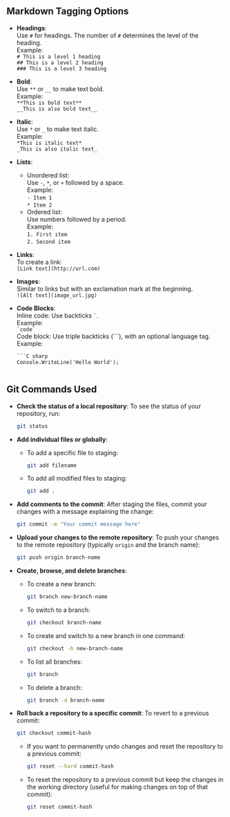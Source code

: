 ## Markdown Tagging Options

- **Headings**:  
  Use `#` for headings. The number of `#` determines the level of the heading.  
  Example:  
  `# This is a level 1 heading`  
  `## This is a level 2 heading`  
  `### This is a level 3 heading`

- **Bold**:  
  Use `**` or `__` to make text bold.  
  Example:  
  `**This is bold text**`  
  `__This is also bold text__`

- **Italic**:  
  Use `*` or `_` to make text italic.  
  Example:  
  `*This is italic text*`  
  `_This is also italic text_`

- **Lists**:  
  - Unordered list:  
    Use `-`, `*`, or `+` followed by a space.  
    Example:  
    `- Item 1`  
    `* Item 2`  
  - Ordered list:  
    Use numbers followed by a period.  
    Example:  
    `1. First item`  
    `2. Second item`

- **Links**:  
  To create a link:  
  `[Link text](http://url.com)`

- **Images**:  
  Similar to links but with an exclamation mark at the beginning.  
  `![Alt text](image_url.jpg)`

- **Code Blocks**:  
  Inline code: Use backticks `` ` ``.  
  Example:  
  `` `code` ``  
  Code block: Use triple backticks (```), with an optional language tag.  
  Example:  
  ``` 
  ```C sharp
  Console.WriteLine('Hello World');
  ```
  ```

## Git Commands Used

- **Check the status of a local repository**:
  To see the status of your repository, run:
  ```bash
  git status
  ```

- **Add individual files or globally**:
  - To add a specific file to staging:
    ```bash
    git add filename
    ```
  - To add all modified files to staging:
    ```bash
    git add .
    ```

- **Add comments to the commit**:
  After staging the files, commit your changes with a message explaining the change:
  ```bash
  git commit -m "Your commit message here"
  ```

- **Upload your changes to the remote repository**:
  To push your changes to the remote repository (typically `origin` and the branch name):
  ```bash
  git push origin branch-name
  ```

- **Create, browse, and delete branches**:
  - To create a new branch:
    ```bash
    git branch new-branch-name
    ```
  - To switch to a branch:
    ```bash
    git checkout branch-name
    ```
  - To create and switch to a new branch in one command:
    ```bash
    git checkout -b new-branch-name
    ```
  - To list all branches:
    ```bash
    git branch
    ```
  - To delete a branch:
    ```bash
    git branch -d branch-name
    ```

- **Roll back a repository to a specific commit**:
  To revert to a previous commit:
  ```bash
  git checkout commit-hash
  ```
  - If you want to permanently undo changes and reset the repository to a previous commit:
    ```bash
    git reset --hard commit-hash
    ```
  - To reset the repository to a previous commit but keep the changes in the working directory (useful for making changes on top of that commit):
    ```bash
    git reset commit-hash
    ```